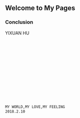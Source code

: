 ## Welcome to My Pages


### Conclusion

YIXUAN HU

```markdown















MY WORLD,MY LOVE,MY FEELING
2018.2.10
